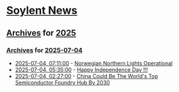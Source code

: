 # [Soylent News](../../../README.md)

## [Archives](../../index.md) for [2025](../index.md)

### [Archives](../../index.md) for [2025-07-04](index.md)

* [2025-07-04, 07:11:00](https://soylentnews.org/article.pl?sid=25/07/02/1645202&from=rss) - [Norwegian Northern Lights Operational ](https://soylentnews.org/article.pl?sid=25/07/02/1645202&from=rss)
* [2025-07-04, 05:35:00](https://soylentnews.org/meta/article.pl?sid=25/07/04/0527252&from=rss) - [Happy Independence Day !!!](https://soylentnews.org/meta/article.pl?sid=25/07/04/0527252&from=rss)
* [2025-07-04, 02:27:00](https://soylentnews.org/article.pl?sid=25/07/02/1640204&from=rss) - [China Could Be The World's Top Semiconductor Foundry Hub By 2030](https://soylentnews.org/article.pl?sid=25/07/02/1640204&from=rss)
